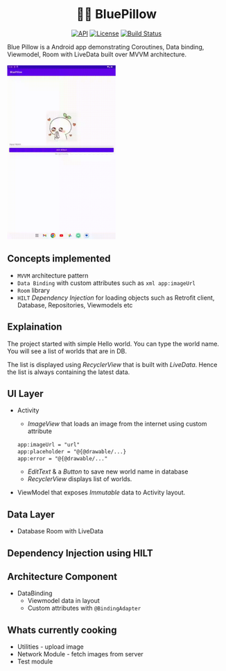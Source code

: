<h1 align="center">🧙‍♀️ BluePillow </h1>

<p align="center">
  <a href="https://android-arsenal.com/api?level=24"><img alt="API" src="https://img.shields.io/badge/API-24%2B-brightgreen.svg?style=flat"/></a>
    <a href="https://opensource.org/licenses/Apache-2.0"><img alt="License" src="https://img.shields.io/badge/License-Apache%202.0-blue.svg"/></a>
  <a href="https://github.com/skydoves/Pokedex/actions"><img alt="Build Status" src = "https://github.com/yvek/BluePillow/workflows/Android%20CI/badge.svg"/></a> 

  </p>
Blue Pillow is a Android app demonstrating Coroutines, Data binding, Viewmodel, Room with LiveData built over MVVM architecture. 
  </br>
  </br>
  
<img src="/Docs/gifs/BluePillow.gif" width="250" />


## Concepts implemented
* `MVVM` architecture pattern
* `Data Binding` with custom attributes such as ```xml app:imageUrl```
* `Room` library
* `HILT` *Dependency Injection* for loading objects such as Retrofit client, Database, Repositories, Viewmodels etc

 
## Explaination
The project started with simple Hello world. You can type the world name. You will see a list of worlds that are in DB.

The list is displayed using *RecyclerView* that is built with *LiveData*. Hence the list is always containing the latest data.


## UI Layer
* Activity 
  - *ImageView* that loads an image from the internet using custom attribute 
  ```
  app:imageUrl = "url"
  app:placeholder = "@{@drawable/...}
  app:error = "@{@drawable/..." 
  ``` 
  - *EditText* & a *Button* to save new world name in database 
  - *RecyclerView* displays list of worlds.
  
* ViewModel that exposes *Immutable* data to Activity layout.

## Data Layer
* Database Room with LiveData

## Dependency Injection using HILT

## Architecture Component
* DataBinding 
  - Viewmodel data in layout
  - Custom attributes with `@BindingAdapter`

## Whats currently cooking
* Utilities - upload image
* Network Module - fetch images from server
* Test module
